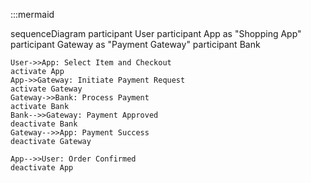 :::mermaid

sequenceDiagram
    participant User
    participant App as "Shopping App"
    participant Gateway as "Payment Gateway"
    participant Bank

    User->>App: Select Item and Checkout
    activate App
    App->>Gateway: Initiate Payment Request
    activate Gateway
    Gateway->>Bank: Process Payment
    activate Bank
    Bank-->>Gateway: Payment Approved
    deactivate Bank
    Gateway-->>App: Payment Success
    deactivate Gateway

    App-->>User: Order Confirmed
    deactivate App
